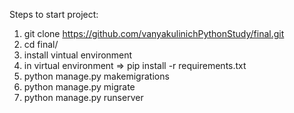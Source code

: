 Steps to start project:

1. git clone https://github.com/vanyakulinichPythonStudy/final.git
2. cd final/
3. install vintual environment
4. in virtual environment => pip install -r requirements.txt
5. python manage.py makemigrations
6. python manage.py migrate
7. python manage.py runserver

